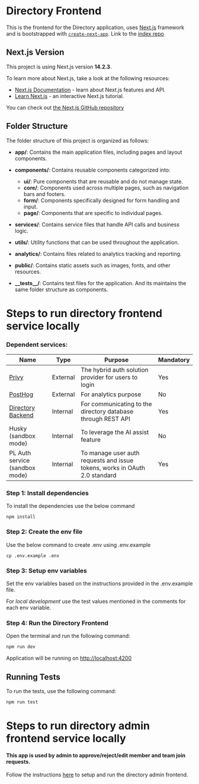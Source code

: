 # Directory Frontend

This is the frontend for the Directory application, uses  [Next.js](https://nextjs.org/) framework and is bootstrapped with [`create-next-app`](https://github.com/vercel/next.js/tree/canary/packages/create-next-app).
Link to the [index repo](https://github.com/memser-spaceport/protocol-labs-directory)


## Next.js Version

This project is using Next.js version **14.2.3**.

To learn more about Next.js, take a look at the following resources:

- [Next.js Documentation](https://nextjs.org/docs) - learn about Next.js features and API.
- [Learn Next.js](https://nextjs.org/learn) - an interactive Next.js tutorial.

You can check out [the Next.js GitHub repository](https://github.com/vercel/next.js/)

## Folder Structure

The folder structure of this project is organized as follows:

- **app/**: Contains the main application files, including pages and layout components.
- **components/**: Contains reusable components categorized into:

  - **ui/**: Pure components that are reusable and do not manage state.
  - **core/**: Components used across multiple pages, such as navigation bars and footers.
  - **form/**: Components specifically designed for form handling and input.
  - **page/**: Components that are specific to individual pages.

- **services/**: Contains service files that handle API calls and business logic.
- **utils/**: Utility functions that can be used throughout the application.
- **analytics/**: Contains files related to analytics tracking and reporting.
- **public/**: Contains static assets such as images, fonts, and other resources.
- **\_\_tests\_\_/**: Contains test files for the application. And its maintains the same folder structure as components.

# Steps to run directory frontend service locally

### Dependent services:

| Name                                                                          | Type     | Purpose                                                                    | Mandatory |
| ----------------------------------------------------------------------------- | -------- | -------------------------------------------------------------------------- | --------- |
| [Privy](https://www.privy.io/)                                                | External | The hybrid auth solution provider for users to login                       | Yes       |
| [PostHog](https://posthog.com/)                                               | External | For analytics purpose                                                      | No        |
| [Directory Backend](https://github.com/memser-spaceport/pln-directory-portal) | Internal | For communicating to the directory database through REST API               | Yes       |
| Husky (sandbox mode)                                                          | Internal | To leverage the AI assist feature                                          | No        |
| PL Auth service (sandbox mode)                                                | Internal | To manage user auth requests and issue tokens, works in OAuth 2.0 standard | Yes       |

### Step 1: Install dependencies

To install the dependencies use the below command

```dotenv
npm install
```

### Step 2: Create the env file

Use the below command to create .env using .env.example

```dotenv
cp .env.example .env
```

### Step 3: Setup env variables

Set the env variables based on the instructions provided in the .env.example file.

For _local development_ use the test values mentioned in the comments for each env variable.

### Step 4: Run the Directory Frontend

Open the terminal and run the following command:

```bash
npm run dev
```

Application will be running on [http://localhost:4200](http://localhost:4200)

## Running Tests

To run the tests, use the following command:

```bash
npm run test
```

# Steps to run directory admin frontend service locally

#### This app is used by admin to approve/reject/edit member and team join requests.

Follow the instructions [here](https://github.com/memser-spaceport/pln-directory-portal) to setup and run the directory admin frontend.
